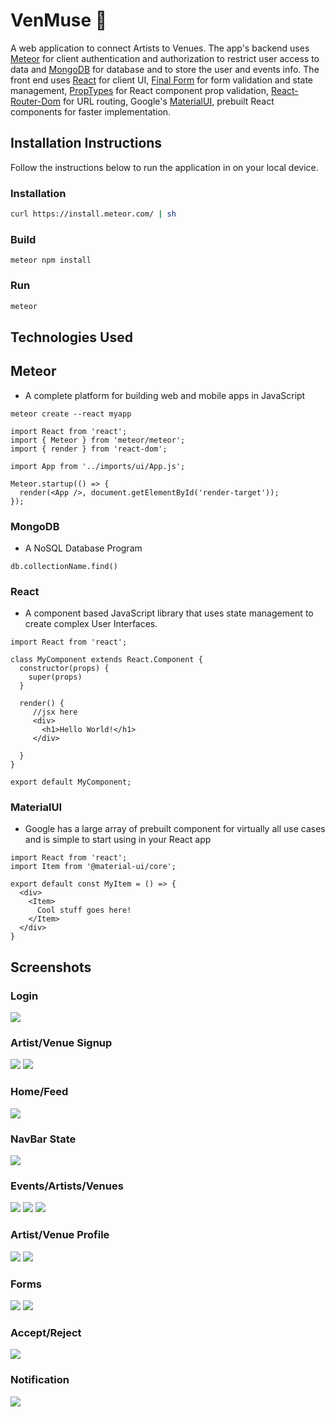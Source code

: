 # VenMuse 🎸

A web application to connect Artists to Venues. The app's backend uses [Meteor](https://www.meteor.com/) for client authentication and authorization to restrict user access to data and [MongoDB](https://www.mongodb.com/) for database and to store the user and events info. The front end uses [React](https://reactjs.org/) for client UI, [Final Form](https://final-form.org/) for form validation and state management, [PropTypes](https://www.npmjs.com/package/prop-types) for React component prop validation, [React-Router-Dom](https://reacttraining.com/react-router/web/guides/quick-start) for URL routing, Google's [MaterialUI](https://material-ui.com/), prebuilt React components for faster implementation.

## Installation Instructions

Follow the instructions below to run the application in on your local device.

### Installation

```bash
curl https://install.meteor.com/ | sh
```

### Build

```
meteor npm install
```

### Run

```bash
meteor
```

## Technologies Used

## Meteor

- A complete platform for building web and mobile apps in JavaScript

```
meteor create --react myapp
```

```
import React from 'react';
import { Meteor } from 'meteor/meteor';
import { render } from 'react-dom';

import App from '../imports/ui/App.js';

Meteor.startup(() => {
  render(<App />, document.getElementById('render-target'));
});
```

### MongoDB

- A NoSQL Database Program

```
db.collectionName.find()
```

### React

- A component based JavaScript library that uses state management to create complex User Interfaces.

```
import React from 'react';

class MyComponent extends React.Component {
  constructor(props) {
    super(props)
  }

  render() {
     //jsx here
     <div>
       <h1>Hello World!</h1>
     </div>

  }
}

export default MyComponent;
```

### MaterialUI

- Google has a large array of prebuilt component for virtually all use cases and is simple to start using in your React app

```
import React from 'react';
import Item from '@material-ui/core';

export default const MyItem = () => {
  <div>
    <Item>
      Cool stuff goes here!
    </Item>
  </div>
}
```

## Screenshots

### Login

<img src="/public/images/screenshot/Login.png">

### Artist/Venue Signup

<img src="/public/images/screenshot/Artist-Signup.png">
<img src="/public/images/screenshot/Venue-Signup.png">

### Home/Feed

<img src="/public/images/screenshot/Home-Feed.png">

### NavBar State

<img src="/public/images/screenshot/NavBar-State.png">

### Events/Artists/Venues

<img src="/public/images/screenshot/Event-Page.png">
<img src="/public/images/screenshot/Artist-Page.png">
<img src="/public/images/screenshot/Venue-Page.png">

### Artist/Venue Profile

<img src="/public/images/screenshot/Artist-Profile.png">
<img src="/public/images/screenshot/Venue-Profile.png">

### Forms

<img src="/public/images/screenshot/Edit-Profile-Form.png">
<img src="/public/images/screenshot/Submit-Event.png">

### Accept/Reject

<img src="/public/images/screenshot/Accept-Reject.png">

### Notification

<img src="/public/images/screenshot/Notification.png">
